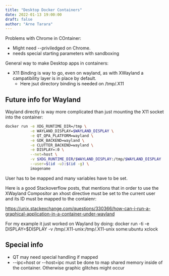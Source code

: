 ```yaml
---
title: "Desktop Docker Containers"
date: 2022-01-13 19:00:00
draft: false
author: "Arne Tarara"
---
```


Problems with Chrome in COntainer:
- Might need --priviledged on Chrome. 
- needs special starting parameters with sandboxing

General way to make Desktop apps in containers:
- X11 Binding is way to go, even on wayland, as with XWayland a campatibility layer is in place by default. 
	+ Here jsut directory binding is needed on /tmp/.X11

## Future info for Wayland
Wayland directly is way more complicated than just mounting the X11 socket into the container:

```bash
docker run -e XDG_RUNTIME_DIR=/tmp \
           -e WAYLAND_DISPLAY=$WAYLAND_DISPLAY \
           -e QT_QPA_PLATFORM=wayland \
           -e GDK_BACKEND=wayland \
           -e CLUTTER_BACKEND=wayland \
           -e DISPLAY=:0 \
           --net=host \
           -v $XDG_RUNTIME_DIR/$WAYLAND_DISPLAY:/tmp/$WAYLAND_DISPLAY  \
           --user=$(id -u):$(id -g) \
           imagename
```

User has to be mapped and many variables have to be set.

Here is a good Stackoverflow posts, that mentions that in order to use the XWayland Compositor an xhost directive must be set to the 
current user and its ID must be mapped to the contaienr:

https://unix.stackexchange.com/questions/330366/how-can-i-run-a-graphical-application-in-a-container-under-wayland

For my example it just worked on Wayland by doing: docker run -ti -e DISPLAY=$DISPLAY -v /tmp/.X11-unix:/tmp/.X11-unix some:ubuntu xclock


## Special info
- QT may need special handling if mapped
- --ipc=host or --host=ipc must be done to map shared memory inside of the container. Otherwise graphic
glitches might occur
